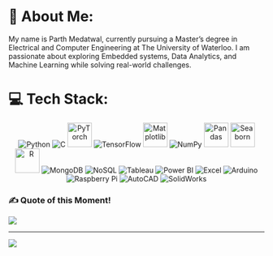 # 💫 About Me:
My name is Parth Medatwal, currently pursuing a Master’s degree in Electrical and Computer Engineering at The University of Waterloo. I am passionate about exploring Embedded systems, Data Analytics, and Machine Learning while solving real-world challenges.

# 💻 Tech Stack:
<p align="center">
<img src="https://img.icons8.com/color/48/000000/python.png" alt="Python" />
<img src="https://img.icons8.com/color/48/000000/c-programming.png" alt="C" />
<img src="https://upload.wikimedia.org/wikipedia/commons/1/10/PyTorch_logo_icon.svg" alt="PyTorch" width="48" height="48"/>
<img src="https://img.icons8.com/color/48/000000/tensorflow.png" alt="TensorFlow" />
<img src="https://upload.wikimedia.org/wikipedia/commons/8/84/Matplotlib_icon.svg" alt="Matplotlib" width="48" height="48"/>
<img src="https://img.icons8.com/color/48/000000/numpy.png" alt="NumPy" />
<img src="https://pandas.pydata.org/static/img/pandas_mark.svg" alt="Pandas" width="48" height="48" />
<img src="https://seaborn.pydata.org/_images/logo-mark-lightbg.svg" alt="Seaborn" width="48" height="48" />
<img src="https://www.r-project.org/Rlogo.png" alt="R" width="48" height="48" />
<img src="https://img.icons8.com/color/48/000000/mongodb.png" alt="MongoDB" />
<img src="https://img.icons8.com/ios/50/000000/database.png" alt="NoSQL" />
<img src="https://img.icons8.com/color/48/000000/tableau-software.png" alt="Tableau" />
<img src="https://img.icons8.com/color/48/000000/power-bi.png" alt="Power BI" />
<img src="https://img.icons8.com/color/48/000000/microsoft-excel-2019.png" alt="Excel" />
<img src="https://img.icons8.com/color/48/000000/arduino.png" alt="Arduino" />
<img src="https://img.icons8.com/color/48/000000/raspberry-pi.png" alt="Raspberry Pi" />
<img src="https://img.icons8.com/color/48/000000/autocad.png" alt="AutoCAD" />
<img src="https://img.icons8.com/color/48/000000/solidworks.png" alt="SolidWorks" />

</p>



### ✍️ Quote of this Moment!
![](https://quotes-github-readme.vercel.app/api?type=horizontal&theme=radical)

---
[![](https://visitcount.itsvg.in/api?id=ParthMedatwal&icon=0&color=0)](https://visitcount.itsvg.in)

<!-- Proudly created with GPRM ( https://gprm.itsvg.in ) -->
